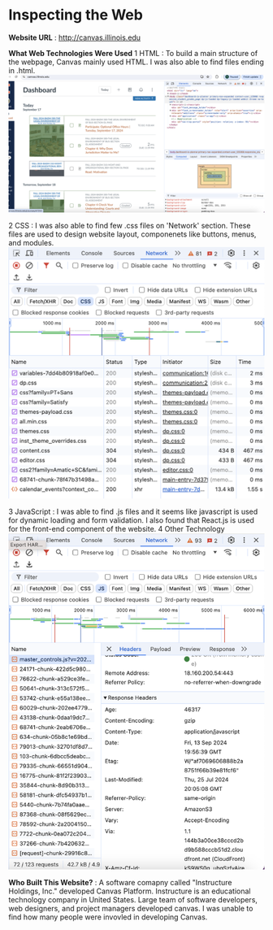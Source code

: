# Inspecting the Web

**Website URL** : http://canvas.illinois.edu 

**What Web Technologies Were Used**
 1 HTML : To build a main structure of the webpage, Canvas mainly used HTML. I was also able to find files ending in .html. 
![HTML Screenshot](images/HTML.png "HTML Screenshot")

 2 CSS : I was also able to find few .css files on 'Network' section. These files are used to design website layout, componenets like buttons, menus, and modules. 
 ![CSS Screenshot](images/CSS.png "CSS Screenshot")

 3 JavaScript : I was able to find .js files and it seems like javascript is used for dynamic loading and form validation. I also found that React.js is used for the front-end component of the website. 
 4 Other Technology
![JavaScript Screenshot](images/JAVA-SCRIPT.png "JavaScript Screenshot")

**Who Built This Website?** 
: A software comapny called "Instructure Holdings, Inc." developed Canvas Platform. Instructure is an educational technology company in United States. Large team of software developers, web designers, and project managers developed canvas. I was unable to find how many people were invovled in developing Canvas. 